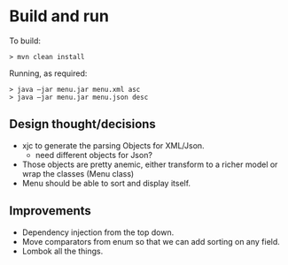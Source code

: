 # Build and run
To build:
```
> mvn clean install
```

Running, as required:
```
> java –jar menu.jar menu.xml asc
> java –jar menu.jar menu.json desc
```

## Design thought/decisions
 * xjc to generate the parsing Objects for XML/Json.
    * need different objects for Json?
 * Those objects are pretty anemic, either transform to a richer model or wrap the classes (Menu class)
 * Menu should be able to sort and display itself.
 
## Improvements
* Dependency injection from the top down.
* Move comparators from enum so that we can add sorting on any field.
* Lombok all the things.
